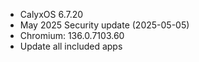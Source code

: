 * CalyxOS 6.7.20
* May 2025 Security update (2025-05-05)
* Chromium: 136.0.7103.60
* Update all included apps
